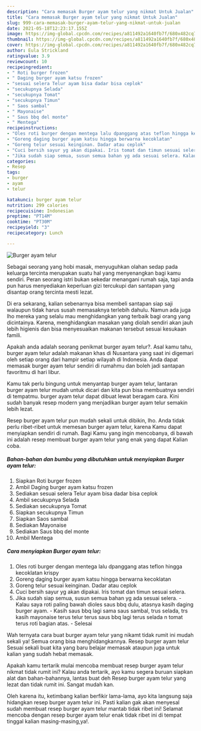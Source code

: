 ```yaml
---
description: "Cara memasak Burger ayam telur yang nikmat Untuk Jualan"
title: "Cara memasak Burger ayam telur yang nikmat Untuk Jualan"
slug: 999-cara-memasak-burger-ayam-telur-yang-nikmat-untuk-jualan
date: 2021-05-18T12:23:17.155Z
image: https://img-global.cpcdn.com/recipes/a811492a1640fb7f/680x482cq70/burger-ayam-telur-foto-resep-utama.jpg
thumbnail: https://img-global.cpcdn.com/recipes/a811492a1640fb7f/680x482cq70/burger-ayam-telur-foto-resep-utama.jpg
cover: https://img-global.cpcdn.com/recipes/a811492a1640fb7f/680x482cq70/burger-ayam-telur-foto-resep-utama.jpg
author: Eula Strickland
ratingvalue: 3.9
reviewcount: 10
recipeingredient:
- " Roti burger frozen"
- " Daging burger ayam katsu frozen"
- "sesuai selera Telur ayam bisa dadar bisa ceplok"
- "secukupnya Selada"
- "secukupnya Tomat"
- "secukupnya Timun"
- " Saos sambal"
- " Mayonaise"
- " Saus bbq del monte"
- " Mentega"
recipeinstructions:
- "Oles roti burger dengan mentega lalu dpanggang atas teflon hingga kecoklatan krispy"
- "Goreng daging burger ayam katsu hingga berwarna kecoklatan"
- "Goreng telur sesuai keinginan. Dadar atau ceplok"
- "Cuci bersih sayur yg akan dipakai. Iris tomat dan timun sesuai selera."
- "Jika sudah siap semua, susun semua bahan yg ada sesuai selera. Kalau saya roti paling bawah dioles saus bbq dulu, atasnya kasih daging burger ayam. Kasih saus bbq lagi sama saus sambal, trus selada, trs kasih mayonaise terus telur terus saus bbq lagi terus selada n tomat terus roti bagian atas. Selesai"
categories:
- Resep
tags:
- burger
- ayam
- telur

katakunci: burger ayam telur 
nutrition: 299 calories
recipecuisine: Indonesian
preptime: "PT14M"
cooktime: "PT30M"
recipeyield: "3"
recipecategory: Lunch

---
```



![Burger ayam telur](https://img-global.cpcdn.com/recipes/a811492a1640fb7f/680x482cq70/burger-ayam-telur-foto-resep-utama.jpg)

Sebagai seorang yang hobi masak, menyuguhkan olahan sedap pada keluarga tercinta merupakan suatu hal yang menyenangkan bagi kamu sendiri. Peran seorang istri bukan sekedar menangani rumah saja, tapi anda pun harus menyediakan keperluan gizi tercukupi dan santapan yang disantap orang tercinta mesti lezat.

Di era  sekarang, kalian sebenarnya bisa membeli santapan siap saji walaupun tidak harus susah memasaknya terlebih dahulu. Namun ada juga lho mereka yang selalu mau menghidangkan yang terbaik bagi orang yang dicintainya. Karena, menghidangkan masakan yang diolah sendiri akan jauh lebih higienis dan bisa menyesuaikan makanan tersebut sesuai kesukaan famili. 



Apakah anda adalah seorang penikmat burger ayam telur?. Asal kamu tahu, burger ayam telur adalah makanan khas di Nusantara yang saat ini digemari oleh setiap orang dari hampir setiap wilayah di Indonesia. Anda dapat memasak burger ayam telur sendiri di rumahmu dan boleh jadi santapan favoritmu di hari libur.

Kamu tak perlu bingung untuk menyantap burger ayam telur, lantaran burger ayam telur mudah untuk dicari dan kita pun bisa membuatnya sendiri di tempatmu. burger ayam telur dapat dibuat lewat beragam cara. Kini sudah banyak resep modern yang menjadikan burger ayam telur semakin lebih lezat.

Resep burger ayam telur pun mudah sekali untuk dibikin, lho. Anda tidak perlu ribet-ribet untuk memesan burger ayam telur, karena Kamu dapat menyiapkan sendiri di rumah. Bagi Kamu yang ingin mencobanya, di bawah ini adalah resep membuat burger ayam telur yang enak yang dapat Kalian coba.

<!--inarticleads1-->

##### Bahan-bahan dan bumbu yang dibutuhkan untuk menyiapkan Burger ayam telur:

1. Siapkan  Roti burger frozen
1. Ambil  Daging burger ayam katsu frozen
1. Sediakan sesuai selera Telur ayam bisa dadar bisa ceplok
1. Ambil secukupnya Selada
1. Sediakan secukupnya Tomat
1. Siapkan secukupnya Timun
1. Siapkan  Saos sambal
1. Sediakan  Mayonaise
1. Sediakan  Saus bbq del monte
1. Ambil  Mentega




<!--inarticleads2-->

##### Cara menyiapkan Burger ayam telur:

1. Oles roti burger dengan mentega lalu dpanggang atas teflon hingga kecoklatan krispy
1. Goreng daging burger ayam katsu hingga berwarna kecoklatan
1. Goreng telur sesuai keinginan. Dadar atau ceplok
1. Cuci bersih sayur yg akan dipakai. Iris tomat dan timun sesuai selera.
1. Jika sudah siap semua, susun semua bahan yg ada sesuai selera. - Kalau saya roti paling bawah dioles saus bbq dulu, atasnya kasih daging burger ayam. - Kasih saus bbq lagi sama saus sambal, trus selada, trs kasih mayonaise terus telur terus saus bbq lagi terus selada n tomat terus roti bagian atas. - Selesai




Wah ternyata cara buat burger ayam telur yang nikamt tidak rumit ini mudah sekali ya! Semua orang bisa menghidangkannya. Resep burger ayam telur Sesuai sekali buat kita yang baru belajar memasak ataupun juga untuk kalian yang sudah hebat memasak.

Apakah kamu tertarik mulai mencoba membuat resep burger ayam telur nikmat tidak rumit ini? Kalau anda tertarik, ayo kamu segera buruan siapkan alat dan bahan-bahannya, lantas buat deh Resep burger ayam telur yang lezat dan tidak rumit ini. Sangat mudah kan. 

Oleh karena itu, ketimbang kalian berfikir lama-lama, ayo kita langsung saja hidangkan resep burger ayam telur ini. Pasti kalian gak akan menyesal sudah membuat resep burger ayam telur mantab tidak ribet ini! Selamat mencoba dengan resep burger ayam telur enak tidak ribet ini di tempat tinggal kalian masing-masing,ya!.

